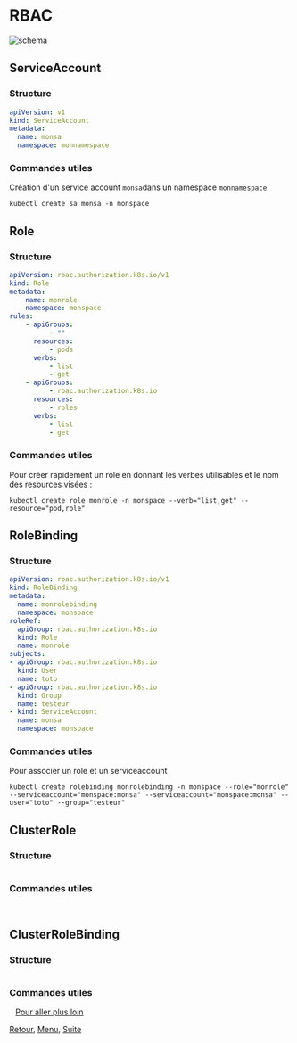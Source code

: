 # RBAC

![schema](https://obeyler.github.io/Formation-K8S/images/k8s-rbac.svg)

## ServiceAccount
### Structure
```yaml
apiVersion: v1
kind: ServiceAccount
metadata:
  name: monsa
  namespace: monnamespace
```
### Commandes utiles
Création d'un service account `monsa`dans un namespace `monnamespace`

```shell
kubectl create sa monsa -n monspace 
```

## Role
### Structure
```yaml
apiVersion: rbac.authorization.k8s.io/v1
kind: Role
metadata:
    name: monrole
    namespace: monspace
rules:
    - apiGroups:
          - ""
      resources:
          - pods
      verbs:
          - list
          - get
    - apiGroups:
          - rbac.authorization.k8s.io
      resources:
          - roles
      verbs:
          - list
          - get

```
### Commandes utiles
Pour créer rapidement un role en donnant les verbes utilisables et le nom des resources visées :
```shell
kubectl create role monrole -n monspace --verb="list,get" --resource="pod,role"
```
## RoleBinding

### Structure
```yaml
apiVersion: rbac.authorization.k8s.io/v1
kind: RoleBinding
metadata:
  name: monrolebinding
  namespace: monspace
roleRef:
  apiGroup: rbac.authorization.k8s.io
  kind: Role
  name: monrole
subjects:
- apiGroup: rbac.authorization.k8s.io
  kind: User
  name: toto
- apiGroup: rbac.authorization.k8s.io
  kind: Group
  name: testeur
- kind: ServiceAccount
  name: monsa
  namespace: monspace
```
### Commandes utiles
Pour associer un role et un serviceaccount
```shell
kubectl create rolebinding monrolebinding -n monspace --role="monrole" --serviceaccount="monspace:monsa" --serviceaccount="monspace:monsa" --user="toto" --group="testeur"
```
## ClusterRole
### Structure
```yaml

```
### Commandes utiles
` `
## ClusterRoleBinding
### Structure
```yaml

```
### Commandes utiles
` `
[Pour aller plus loin ](../Exercices/Lab-003.md)

[Retour](https://obeyler.github.io/Formation-K8S/Chapitres/Securite.html), [Menu](https://obeyler.github.io/Formation-K8S/), [Suite](https://obeyler.github.io/Formation-K8S/Chapitres/SecurityContext.html)

